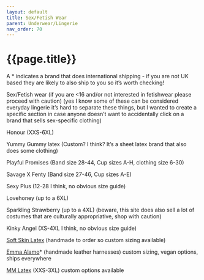 ```yaml
---
layout: default
title: Sex/Fetish Wear
parent: Underwear/Lingerie
nav_order: 70
--- 
```


# {{page.title}}

A * indicates a brand that does international shipping - if you are not UK based they are likely to also ship to you so it’s worth checking!

Sex/Fetish wear (if you are <16 and/or not interested in fetishwear please proceed with caution) (yes I know some of these can be considered everyday lingerie it’s hard to separate these things, but I wanted to create a specific section in case anyone doesn’t want to accidentally click on a brand that sells sex-specific clothing)

Honour (XXS-6XL)

Yummy Gummy latex (Custom? I think? It’s a sheet latex brand that also does some clothing)

Playful Promises (Band size 28-44, Cup sizes A-H, clothing size 6-30)

Savage X Fenty (Band size 27-46, Cup sizes A-E)

Sexy Plus (12-28 I think, no obvious size guide)

Lovehoney (up to a 6XL)

Sparkling Strawberry (up to a 4XL) (beware, this site does also sell a lot of costumes that are culturally appropriative, shop with caution)

Kinky Angel (XS-4XL I think, no obvious size guide)

[Soft Skin Latex](https://softskinlatex.com) (handmade to order so custom sizing available)

[Emma Alamo]()* (handmade leather harnesses) custom sizing, vegan options, ships everywhere

[MM Latex](https://www.etsy.com/uk/shop/MMLatex) (XXS-3XL) custom options available
